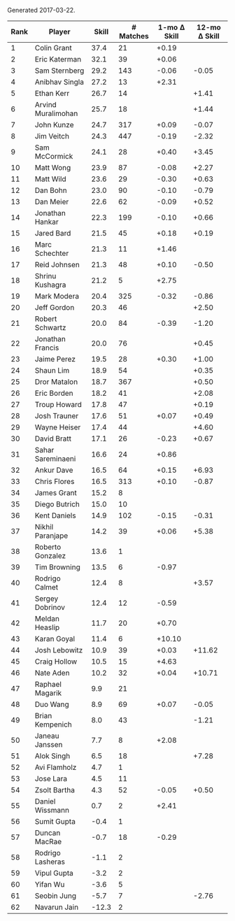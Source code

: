 Generated 2017-03-22.

| Rank | Player             | Skill | # Matches | 1-mo Δ Skill | 12-mo Δ Skill |
|------|--------------------|-------|-----------|--------------|---------------|
|    1 | Colin Grant        |  37.4 |        21 |        +0.19 |               |
|    2 | Eric Katerman      |  32.1 |        39 |        +0.06 |               |
|    3 | Sam Sternberg      |  29.2 |       143 |        -0.06 |         -0.05 |
|    4 | Anibhav Singla     |  27.2 |        13 |        +2.31 |               |
|    5 | Ethan Kerr         |  26.7 |        14 |              |         +1.41 |
|    6 | Arvind Muralimohan |  25.7 |        18 |              |         +1.44 |
|    7 | John Kunze         |  24.7 |       317 |        +0.09 |         -0.07 |
|    8 | Jim Veitch         |  24.3 |       447 |        -0.19 |         -2.32 |
|    9 | Sam McCormick      |  24.1 |        28 |        +0.40 |         +3.45 |
|   10 | Matt Wong          |  23.9 |        87 |        -0.08 |         +2.27 |
|   11 | Matt Wild          |  23.6 |        29 |        -0.30 |         +0.63 |
|   12 | Dan Bohn           |  23.0 |        90 |        -0.10 |         -0.79 |
|   13 | Dan Meier          |  22.6 |        62 |        -0.09 |         +0.52 |
|   14 | Jonathan Hankar    |  22.3 |       199 |        -0.10 |         +0.66 |
|   15 | Jared Bard         |  21.5 |        45 |        +0.18 |         +0.19 |
|   16 | Marc Schechter     |  21.3 |        11 |        +1.46 |               |
|   17 | Reid Johnsen       |  21.3 |        48 |        +0.10 |         -0.50 |
|   18 | Shrinu Kushagra    |  21.2 |         5 |        +2.75 |               |
|   19 | Mark Modera        |  20.4 |       325 |        -0.32 |         -0.86 |
|   20 | Jeff Gordon        |  20.3 |        46 |              |         +2.50 |
|   21 | Robert Schwartz    |  20.0 |        84 |        -0.39 |         -1.20 |
|   22 | Jonathan Francis   |  20.0 |        76 |              |         +0.45 |
|   23 | Jaime Perez        |  19.5 |        28 |        +0.30 |         +1.00 |
|   24 | Shaun Lim          |  18.9 |        54 |              |         +0.35 |
|   25 | Dror Matalon       |  18.7 |       367 |              |         +0.50 |
|   26 | Eric Borden        |  18.2 |        41 |              |         +2.08 |
|   27 | Troup Howard       |  17.8 |        47 |              |         +0.19 |
|   28 | Josh Trauner       |  17.6 |        51 |        +0.07 |         +0.49 |
|   29 | Wayne Heiser       |  17.4 |        44 |              |         +4.60 |
|   30 | David Bratt        |  17.1 |        26 |        -0.23 |         +0.67 |
|   31 | Sahar Sareminaeni  |  16.6 |        24 |        +0.86 |               |
|   32 | Ankur Dave         |  16.5 |        64 |        +0.15 |         +6.93 |
|   33 | Chris Flores       |  16.5 |       313 |        +0.10 |         -0.87 |
|   34 | James Grant        |  15.2 |         8 |              |               |
|   35 | Diego Butrich      |  15.0 |        10 |              |               |
|   36 | Kent Daniels       |  14.9 |       102 |        -0.15 |         -0.31 |
|   37 | Nikhil Paranjape   |  14.2 |        39 |        +0.06 |         +5.38 |
|   38 | Roberto Gonzalez   |  13.6 |         1 |              |               |
|   39 | Tim Browning       |  13.5 |         6 |        -0.97 |               |
|   40 | Rodrigo Calmet     |  12.4 |         8 |              |         +3.57 |
|   41 | Sergey Dobrinov    |  12.4 |        12 |        -0.59 |               |
|   42 | Meldan Heaslip     |  11.7 |        20 |        +0.70 |               |
|   43 | Karan Goyal        |  11.4 |         6 |       +10.10 |               |
|   44 | Josh Lebowitz      |  10.9 |        39 |        +0.03 |        +11.62 |
|   45 | Craig Hollow       |  10.5 |        15 |        +4.63 |               |
|   46 | Nate Aden          |  10.2 |        32 |        +0.04 |        +10.71 |
|   47 | Raphael Magarik    |   9.9 |        21 |              |               |
|   48 | Duo Wang           |   8.9 |        69 |        +0.07 |         -0.05 |
|   49 | Brian Kempenich    |   8.0 |        43 |              |         -1.21 |
|   50 | Janeau Janssen     |   7.7 |         8 |        +2.08 |               |
|   51 | Alok Singh         |   6.5 |        18 |              |         +7.28 |
|   52 | Avi Flamholz       |   4.7 |         1 |              |               |
|   53 | Jose Lara          |   4.5 |        11 |              |               |
|   54 | Zsolt Bartha       |   4.3 |        52 |        -0.05 |         +0.50 |
|   55 | Daniel Wissmann    |   0.7 |         2 |        +2.41 |               |
|   56 | Sumit Gupta        |  -0.4 |         1 |              |               |
|   57 | Duncan MacRae      |  -0.7 |        18 |        -0.29 |               |
|   58 | Rodrigo Lasheras   |  -1.1 |         2 |              |               |
|   59 | Vipul Gupta        |  -3.2 |         2 |              |               |
|   60 | Yifan Wu           |  -3.6 |         5 |              |               |
|   61 | Seobin Jung        |  -5.7 |         7 |              |         -2.76 |
|   62 | Navarun Jain       | -12.3 |         2 |              |               |